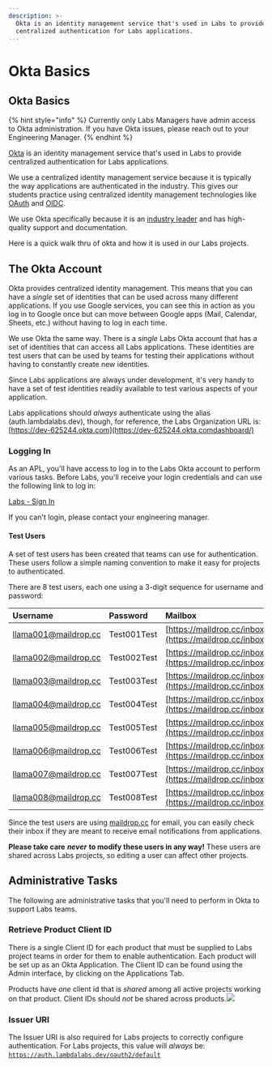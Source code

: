 ```yaml
---
description: >-
  Okta is an identity management service that's used in Labs to provide
  centralized authentication for Labs applications.
---
```


# Okta Basics

## Okta Basics

{% hint style="info" %}
Currently only Labs Managers have admin access to Okta administration. If you have Okta issues, please reach out to your Engineering Manager.
{% endhint %}

​[Okta](https://www.okta.com/) is an identity management service that's used in Labs to provide centralized authentication for Labs applications.

We use a centralized identity management service because it is typically the way applications are authenticated in the industry. This gives our students practice using centralized identity management technologies like [OAuth](https://developer.okta.com/blog/2017/06/21/what-the-heck-is-oauth) and [OIDC](https://openid.net/connect/faq/).

We use Okta specifically because it is an [industry leader](https://www.okta.com/resources/access-management-leader-gartner-magic-quadrant) and has high-quality support and documentation.

Here is a quick walk thru of okta and how it is used in our Labs projects.

## The Okta Account <a id="the-okta-account"></a>

Okta provides centralized identity management. This means that you can have a _single_ set of identities that can be used across many different applications. If you use Google services, you can see this in action as you log in to Google once but can move between Google apps \(Mail, Calendar, Sheets, etc.\) without having to log in each time.

We use Okta the same way. There is a _single_ Labs Okta account that has a set of identities that can access all Labs applications. These identities are test users that can be used by teams for testing their applications without having to constantly create new identities.

Since Labs applications are always under development, it's very handy to have a set of test identities readily available to test various aspects of your application.

Labs applications should _always_ authenticate using the alias \(auth.lambdalabs.dev\), though, for reference, the Labs Organization URL is: [https://dev-625244.okta.com](https://dev-625244.okta.comdashboard/)​

### Logging In <a id="logging-in"></a>

As an APL, you'll have access to log in to the Labs Okta account to perform various tasks. Before Labs, you'll receive your login credentials and can use the following link to log in:

​[Labs - Sign In](https://auth.lambdalabs.dev/)​

If you can't login, please contact your engineering manager.

#### Test Users <a id="test-users"></a>

A set of test users has been created that teams can use for authentication. These users follow a simple naming convention to make it easy for projects to authenticated.

There are 8 test users, each one using a 3-digit sequence for username and password:

| Username             | Password    | Mailbox                                                                    |
| :------------------- | :---------- | :------------------------------------------------------------------------- |
| llama001@maildrop.cc | Test001Test | ​[https://maildrop.cc/inbox/llama001](https://maildrop.cc/inbox/llama001)​ |
| llama002@maildrop.cc | Test002Test | ​[https://maildrop.cc/inbox/llama002](https://maildrop.cc/inbox/llama002)​ |
| llama003@maildrop.cc | Test003Test | ​[https://maildrop.cc/inbox/llama003](https://maildrop.cc/inbox/llama003)​ |
| llama004@maildrop.cc | Test004Test | ​[https://maildrop.cc/inbox/llama004](https://maildrop.cc/inbox/llama004)​ |
| llama005@maildrop.cc | Test005Test | ​[https://maildrop.cc/inbox/llama005](https://maildrop.cc/inbox/llama005)​ |
| llama006@maildrop.cc | Test006Test | ​[https://maildrop.cc/inbox/llama006](https://maildrop.cc/inbox/llama005)​ |
| llama007@maildrop.cc | Test007Test | ​[https://maildrop.cc/inbox/llama007](https://maildrop.cc/inbox/llama005)​ |
| llama008@maildrop.cc | Test008Test | ​[https://maildrop.cc/inbox/llama008](https://maildrop.cc/inbox/llama005)​ |

Since the test users are using [maildrop.cc](https://maildrop.cc/) for email, you can easily check their inbox if they are meant to receive email notifications from applications.

**Please take care** _**never**_ **to modify these users in any way!** These users are shared across Labs projects, so editing a user can affect other projects.

## Administrative Tasks <a id="administrative-tasks"></a>

The following are administrative tasks that you'll need to perform in Okta to support Labs teams.

### Retrieve Product Client ID <a id="retrieve-product-client-id"></a>

There is a single Client ID for each product that must be supplied to Labs project teams in order for them to enable authentication. Each product will be set up as an Okta Application. The Client ID can be found using the Admin interface, by clicking on the Applications Tab.

Products have _one_ client id that is _shared_ among all active projects working on that product. Client IDs should _not_ be shared across products.![](https://gblobscdn.gitbook.com/assets%2F-MFfkpZnSSKK09iKBtrP%2F-MGESC8nTVOTY4CwdraH%2F-MGEVPGS7FUaHy9HAoeR%2Fimage.png?alt=media&token=a6dc3d4f-174a-49f7-9510-4308b7a92c10)

### Issuer URI <a id="issuer-uri"></a>

The Issuer URI is also required for Labs projects to correctly configure authentication. For Labs projects, this value will _always_ be: [`https://auth.lambdalabs.dev/oauth2/default`](https://auth.lambdalabs.dev/oauth2/default)​

